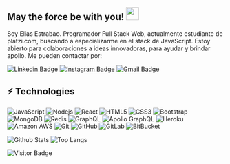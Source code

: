 ## May the force be with you! <img src="https://raw.githubusercontent.com/aemmadi/aemmadi/master/wave.gif" width="30px">

Soy Elias Estrabao. Programador Full Stack Web, actualmente estudiante de platzi.com, buscando a especializarme en el stack de JavaScript. Estoy abierto para colaboraciones a ideas innovadoras, para ayudar y brindar apollo. Me pueden contactar por:

[![Linkedin Badge](https://img.shields.io/badge/-elíasestrabao-blue?style=flat-square&logo=Linkedin&logoColor=white&link=https://www.linkedin.com/in/el%C3%ADas-estrabao/)](https://www.linkedin.com/in/el%C3%ADas-estrabao/)
[![Instagram Badge](https://img.shields.io/badge/-es_quijada-purple?style=flat-square&logo=instagram&logoColor=white&link=https://www.instagram.com/es_quijada/)](https://www.instagram.com/es_quijada/)
[![Gmail Badge](https://img.shields.io/badge/-eestrabao46@gmail.com-c14438?style=flat-square&logo=Gmail&logoColor=white&link=mailto:eestrabao46@gmail.com)](mailto:eestrabao46@gmail.com)

## ⚡ Technologies

![JavaScript](https://img.shields.io/badge/-JavaScript-black?style=flat-square&logo=javascript)
![Nodejs](https://img.shields.io/badge/-Nodejs-black?style=flat-square&logo=Node.js)
![React](https://img.shields.io/badge/-React-black?style=flat-square&logo=react)
![HTML5](https://img.shields.io/badge/-HTML5-E34F26?style=flat-square&logo=html5&logoColor=white)
![CSS3](https://img.shields.io/badge/-CSS3-1572B6?style=flat-square&logo=css3)
![Bootstrap](https://img.shields.io/badge/-Bootstrap-563D7C?style=flat-square&logo=bootstrap)
![MongoDB](https://img.shields.io/badge/-MongoDB-black?style=flat-square&logo=mongodb)
![Redis](https://img.shields.io/badge/-Redis-black?style=flat-square&logo=Redis)
![GraphQL](https://img.shields.io/badge/-GraphQL-E10098?style=flat-square&logo=graphql)
![Apollo GraphQL](https://img.shields.io/badge/-Apollo%20GraphQL-311C87?style=flat-square&logo=apollo-graphql)
![Heroku](https://img.shields.io/badge/-Heroku-430098?style=flat-square&logo=heroku)
![Amazon AWS](https://img.shields.io/badge/Amazon%20AWS-232F3E?style=flat-square&logo=amazon-aws)
![Git](https://img.shields.io/badge/-Git-black?style=flat-square&logo=git)
![GitHub](https://img.shields.io/badge/-GitHub-181717?style=flat-square&logo=github)
![GitLab](https://img.shields.io/badge/-GitLab-FCA121?style=flat-square&logo=gitlab)
![BitBucket](https://img.shields.io/badge/-BitBucket-darkblue?style=flat-square&logo=bitbucket)

![Github Stats](https://github-readme-stats.vercel.app/api?username=aemmadi&count_private=true&show_icons=true&include_all_commits=true)
![Top Langs](https://github-readme-stats.vercel.app/api/top-langs/?username=aemmadi&hide=TeX&layout=compact)

![Visitor Badge](https://visitor-badge.laobi.icu/badge?page_id=aemmadi.aemmadi)

